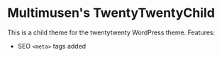 # Multimusen's TwentyTwentyChild

This is a child theme for the twentytwenty WordPress theme. Features:

* SEO `<meta>` tags added
